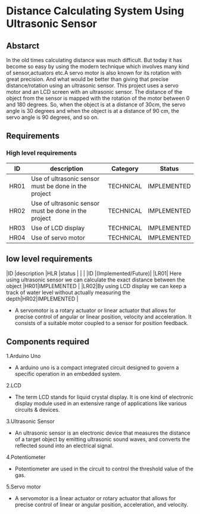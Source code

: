# Distance Calculating System Using Ultrasonic Sensor


## Abstarct
In the old times calculating distance was much difficult. But today it has become so easy by using the modern technique which involves many kind of sensor,actuators etc.A servo motor is also known for its rotation with great precision. And what would be better than giving that precise distance/rotation using an ultrasonic sensor. This project uses a servo motor and an LCD screen with an ultrasonic sensor. The distance of the object from the sensor is mapped with the rotation of the motor between 0 and 180 degrees. So, when the object is at a distance of 30cm, the servo angle is 30 degrees and when the object is at a distance of 90 cm, the servo angle is 90 degrees, and so on.


## Requirements

### High level requirements

|ID  |                                         description |Category |Status     |
|----|---------------------------------------------------- |---------|-----------|
|HR01|Use of ultrasonic sensor must be done in the project |TECHNICAL|IMPLEMENTED|
|HR02| Use of ultrasonic sensor must be done in the project|TECHNICAL|IMPLEMENTED|
|HR03|Use of LCD display                                   |TECHNICAL|IMPLEMENTED|
|HR04|Use of servo motor                                   |TECHNICAL|IMPLEMENTED|


## low level requirements
|ID  |description                                                                                 |HLR |status              |
|    |                                                                                            |ID  |(Implemented/Future)|
|LR01| Here using ultrasonic sensor we can calculate the exact distance between the object        |HR01|IMPLEMENTED         |
|LR02|By using LCD display we can keep a track of water level without actually measuring the depth|HR02|IMPLEMENTED         |
* A servomotor is a rotary actuator or linear actuator that allows for precise control of angular or linear position, velocity and acceleration. It consists of a suitable motor coupled to a sensor for position feedback.


## Components required
1.Arduino Uno
* A arduino uno is a compact integrated circuit designed to govern a specific operation in an embedded system.

2.LCD
* The term LCD stands for liquid crystal display. It is one kind of electronic display module used in an extensive range of applications like various circuits & devices.

3.Ultrasonic Sensor 
* An ultrasonic sensor is an electronic device that measures the distance of a target object by emitting ultrasonic sound waves, and converts the reflected sound into an electrical signal.

4.Potentiometer
* Potentiometer are used in the circuit to control the threshold value of the gas.

5.Servo motor
* A servomotor is a linear actuator or rotary actuator that allows for precise control of linear or angular position, acceleration, and velocity.
